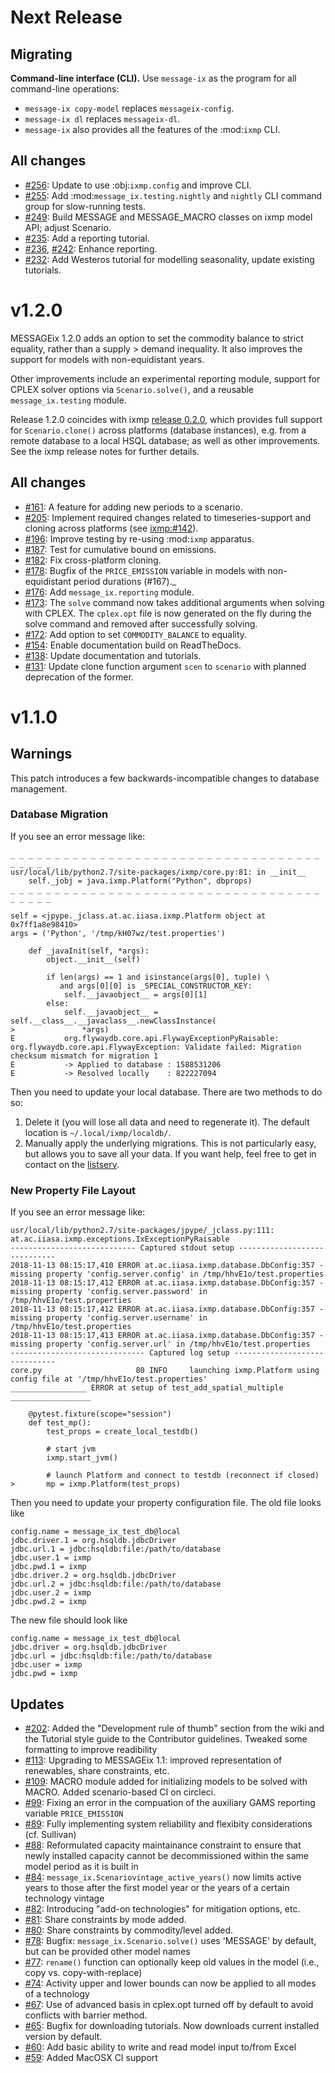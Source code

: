 
# Next Release

## Migrating

**Command-line interface (CLI).** Use `message-ix` as the program for all command-line operations:
- `message-ix copy-model` replaces `messageix-config`.
- `message-ix dl` replaces `messageix-dl`.
- `message-ix` also provides all the features of the :mod:`ixmp` CLI.

## All changes

- [#256](https://github.com/iiasa/message_ix/pull/256): Update to use :obj:`ixmp.config` and improve CLI.
- [#255](https://github.com/iiasa/message_ix/pull/249): Add :mod:`message_ix.testing.nightly` and `nightly` CLI command group for slow-running tests.
- [#249](https://github.com/iiasa/message_ix/pull/249): Build MESSAGE and MESSAGE_MACRO classes on ixmp model API; adjust Scenario.
- [#235](https://github.com/iiasa/message_ix/pull/236): Add a reporting tutorial.
- [#236](https://github.com/iiasa/message_ix/pull/236),
  [#242](https://github.com/iiasa/message_ix/pull/242): Enhance reporting.
- [#232](https://github.com/iiasa/message_ix/pull/232): Add Westeros tutorial for modelling seasonality, update existing tutorials.

# v1.2.0

MESSAGEix 1.2.0 adds an option to set the commodity balance to strict equality,
rather than a supply > demand inequality. It also improves the support for
models with non-equidistant years.

Other improvements include an experimental reporting module, support for CPLEX
solver options via `Scenario.solve()`, and a reusable `message_ix.testing`
module.

Release 1.2.0 coincides with ixmp
[release 0.2.0](https://github.com/iiasa/ixmp/releases/tag/v0.2.0), which
provides full support for `Scenario.clone()` across platforms (database
instances), e.g. from a remote database to a local HSQL database; as well as
other improvements. See the ixmp release notes for further details.

## All changes

- [#161](https://github.com/iiasa/message_ix/pull/161): A feature for adding new periods to a scenario.
- [#205](https://github.com/iiasa/message_ix/pull/205): Implement required changes related to timeseries-support and cloning across platforms (see [ixmp:#142](https://github.com/iiasa/ixmp/pull/142)).
- [#196](https://github.com/iiasa/message_ix/pull/196): Improve testing by re-using :mod:`ixmp` apparatus.
- [#187](https://github.com/iiasa/message_ix/pull/187): Test for cumulative bound on emissions.
- [#182](https://github.com/iiasa/message_ix/pull/182): Fix cross-platform cloning.
- [#178](https://github.com/iiasa/message_ix/pull/178): Bugfix of the `PRICE_EMISSION` variable in models with non-equidistant period durations (#167)._
- [#176](https://github.com/iiasa/message_ix/pull/176): Add `message_ix.reporting` module.
- [#173](https://github.com/iiasa/message_ix/pull/173): The `solve` command now takes additional arguments when solving with CPLEX. The `cplex.opt` file is now generated on the fly during the solve command and removed after successfully solving.
- [#172](https://github.com/iiasa/message_ix/pull/172): Add option to set `COMMODITY_BALANCE` to equality.
- [#154](https://github.com/iiasa/message_ix/pull/154): Enable documentation build on ReadTheDocs.
- [#138](https://github.com/iiasa/message_ix/pull/138): Update documentation and tutorials.
- [#131](https://github.com/iiasa/message_ix/pull/131): Update clone function argument `scen` to `scenario` with planned deprecation of the former.


# v1.1.0

## Warnings

This patch introduces a few backwards-incompatible changes to database
management.

### Database Migration

If you see an error message like:

```
_ _ _ _ _ _ _ _ _ _ _ _ _ _ _ _ _ _ _ _ _ _ _ _ _ _ _ _ _ _ _ _ _ _ _ _ _ _ _ _
usr/local/lib/python2.7/site-packages/ixmp/core.py:81: in __init__
    self._jobj = java.ixmp.Platform("Python", dbprops)
_ _ _ _ _ _ _ _ _ _ _ _ _ _ _ _ _ _ _ _ _ _ _ _ _ _ _ _ _ _ _ _ _ _ _ _ _ _ _ _

self = <jpype._jclass.at.ac.iiasa.ixmp.Platform object at 0x7ff1a8e98410>
args = ('Python', '/tmp/kH07wz/test.properties')

    def _javaInit(self, *args):
        object.__init__(self)

        if len(args) == 1 and isinstance(args[0], tuple) \
           and args[0][0] is _SPECIAL_CONSTRUCTOR_KEY:
            self.__javaobject__ = args[0][1]
        else:
            self.__javaobject__ = self.__class__.__javaclass__.newClassInstance(
>               *args)
E           org.flywaydb.core.api.FlywayExceptionPyRaisable: org.flywaydb.core.api.FlywayException: Validate failed: Migration checksum mismatch for migration 1
E           -> Applied to database : 1588531206
E           -> Resolved locally    : 822227094
```

Then you need to update your local database. There are two methods to do so:

1. Delete it (you will lose all data and need to regenerate it). The default
   location is `~/.local/ixmp/localdb/`.
2. Manually apply the underlying migrations. This is not particularly easy, but
   allows you to save all your data. If you want help, feel free to get in
   contact on the
   [listserv](https://groups.google.com/forum/#!forum/message_ix).


### New Property File Layout

If you see an error message like:

```
usr/local/lib/python2.7/site-packages/jpype/_jclass.py:111: at.ac.iiasa.ixmp.exceptions.IxExceptionPyRaisable
---------------------------- Captured stdout setup -----------------------------
2018-11-13 08:15:17,410 ERROR at.ac.iiasa.ixmp.database.DbConfig:357 - missing property 'config.server.config' in /tmp/hhvE1o/test.properties
2018-11-13 08:15:17,412 ERROR at.ac.iiasa.ixmp.database.DbConfig:357 - missing property 'config.server.password' in /tmp/hhvE1o/test.properties
2018-11-13 08:15:17,412 ERROR at.ac.iiasa.ixmp.database.DbConfig:357 - missing property 'config.server.username' in /tmp/hhvE1o/test.properties
2018-11-13 08:15:17,413 ERROR at.ac.iiasa.ixmp.database.DbConfig:357 - missing property 'config.server.url' in /tmp/hhvE1o/test.properties
------------------------------ Captured log setup ------------------------------
core.py                     80 INFO     launching ixmp.Platform using config file at '/tmp/hhvE1o/test.properties'
_________________ ERROR at setup of test_add_spatial_multiple __________________

    @pytest.fixture(scope="session")
    def test_mp():
        test_props = create_local_testdb()

        # start jvm
        ixmp.start_jvm()

        # launch Platform and connect to testdb (reconnect if closed)
>       mp = ixmp.Platform(test_props)
```

Then you need to update your property configuration file. The old file looks like

```
config.name = message_ix_test_db@local
jdbc.driver.1 = org.hsqldb.jdbcDriver
jdbc.url.1 = jdbc:hsqldb:file:/path/to/database
jdbc.user.1 = ixmp
jdbc.pwd.1 = ixmp
jdbc.driver.2 = org.hsqldb.jdbcDriver
jdbc.url.2 = jdbc:hsqldb:file:/path/to/database
jdbc.user.2 = ixmp
jdbc.pwd.2 = ixmp
```

The new file should look like

```
config.name = message_ix_test_db@local
jdbc.driver = org.hsqldb.jdbcDriver
jdbc.url = jdbc:hsqldb:file:/path/to/database
jdbc.user = ixmp
jdbc.pwd = ixmp
```

## Updates

- [#202](https://github.com/iiasa/message_ix/pull/202): Added the "Development rule of thumb" section from the wiki and the Tutorial style guide to the Contributor guidelines. Tweaked some formatting to improve readibility
- [#113](https://github.com/iiasa/message_ix/pull/113): Upgrading to MESSAGEix 1.1: improved representation of renewables, share constraints, etc.
- [#109](https://github.com/iiasa/message_ix/pull/109): MACRO module added for initializing models to be solved with MACRO. Added scenario-based CI on circleci.
- [#99](https://github.com/iiasa/message_ix/pull/99): Fixing an error in the compuation of the auxiliary GAMS reporting variable `PRICE_EMISSION`
- [#89](https://github.com/iiasa/message_ix/pull/89): Fully implementing system reliability and flexibity considerations (cf. Sullivan)
- [#88](https://github.com/iiasa/message_ix/pull/88): Reformulated capacity maintainance constraint to ensure that newly installed capacity cannot be decommissioned within the same model period as it is built in
- [#84](https://github.com/iiasa/message_ix/pull/84): `message_ix.Scenariovintage_active_years()` now limits active years to those after the first model year or the years of a certain technology vintage
- [#82](https://github.com/iiasa/message_ix/pull/82): Introducing "add-on technologies" for mitigation options, etc.
- [#81](https://github.com/iiasa/message_ix/pull/81): Share constraints by mode added.
- [#80](https://github.com/iiasa/message_ix/pull/80): Share constraints by commodity/level added.
- [#78](https://github.com/iiasa/message_ix/pull/78): Bugfix: `message_ix.Scenario.solve()` uses 'MESSAGE' by default, but can be provided other model names
- [#77](https://github.com/iiasa/message_ix/pull/77): `rename()` function can optionally keep old values in the model (i.e., copy vs. copy-with-replace)
- [#74](https://github.com/iiasa/message_ix/pull/74): Activity upper and lower bounds can now be applied to all modes of a technology
- [#67](https://github.com/iiasa/message_ix/pull/67): Use of advanced basis in cplex.opt turned off by default to avoid conflicts with barrier method.
- [#65](https://github.com/iiasa/message_ix/pull/65): Bugfix for downloading tutorials. Now downloads current installed version by default.
- [#60](https://github.com/iiasa/message_ix/pull/60): Add basic ability to write and read model input to/from Excel
- [#59](https://github.com/iiasa/message_ix/pull/59): Added MacOSX CI support
